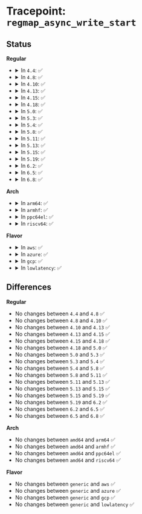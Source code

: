 # Tracepoint: <code>regmap_async_write_start</code>

## Status
<b>Regular</b>
<ul>
<li>
<details>
<summary>In <code>4.4</code>: ✅</summary>

Event:

```c
struct trace_event_raw_regmap_block {
    struct trace_entry ent;
    u32 __data_loc_name;
    unsigned int reg;
    int count;
    char __data[0];
};
```
Function:

```c
void trace_event_raw_event_regmap_block(void *__data, struct regmap *map, unsigned int reg, int count);
```
</details>
</li>
<li>
<details>
<summary>In <code>4.8</code>: ✅</summary>

Event:

```c
struct trace_event_raw_regmap_block {
    struct trace_entry ent;
    u32 __data_loc_name;
    unsigned int reg;
    int count;
    char __data[0];
};
```
Function:

```c
void trace_event_raw_event_regmap_block(void *__data, struct regmap *map, unsigned int reg, int count);
```
</details>
</li>
<li>
<details>
<summary>In <code>4.10</code>: ✅</summary>

Event:

```c
struct trace_event_raw_regmap_block {
    struct trace_entry ent;
    u32 __data_loc_name;
    unsigned int reg;
    int count;
    char __data[0];
};
```
Function:

```c
void trace_event_raw_event_regmap_block(void *__data, struct regmap *map, unsigned int reg, int count);
```
</details>
</li>
<li>
<details>
<summary>In <code>4.13</code>: ✅</summary>

Event:

```c
struct trace_event_raw_regmap_block {
    struct trace_entry ent;
    u32 __data_loc_name;
    unsigned int reg;
    int count;
    char __data[0];
};
```
Function:

```c
void trace_event_raw_event_regmap_block(void *__data, struct regmap *map, unsigned int reg, int count);
```
</details>
</li>
<li>
<details>
<summary>In <code>4.15</code>: ✅</summary>

Event:

```c
struct trace_event_raw_regmap_block {
    struct trace_entry ent;
    u32 __data_loc_name;
    unsigned int reg;
    int count;
    char __data[0];
};
```
Function:

```c
void trace_event_raw_event_regmap_block(void *__data, struct regmap *map, unsigned int reg, int count);
```
</details>
</li>
<li>
<details>
<summary>In <code>4.18</code>: ✅</summary>

Event:

```c
struct trace_event_raw_regmap_block {
    struct trace_entry ent;
    u32 __data_loc_name;
    unsigned int reg;
    int count;
    char __data[0];
};
```
Function:

```c
void trace_event_raw_event_regmap_block(void *__data, struct regmap *map, unsigned int reg, int count);
```
</details>
</li>
<li>
<details>
<summary>In <code>5.0</code>: ✅</summary>

Event:

```c
struct trace_event_raw_regmap_block {
    struct trace_entry ent;
    u32 __data_loc_name;
    unsigned int reg;
    int count;
    char __data[0];
};
```
Function:

```c
void trace_event_raw_event_regmap_block(void *__data, struct regmap *map, unsigned int reg, int count);
```
</details>
</li>
<li>
<details>
<summary>In <code>5.3</code>: ✅</summary>

Event:

```c
struct trace_event_raw_regmap_block {
    struct trace_entry ent;
    u32 __data_loc_name;
    unsigned int reg;
    int count;
    char __data[0];
};
```
Function:

```c
void trace_event_raw_event_regmap_block(void *__data, struct regmap *map, unsigned int reg, int count);
```
</details>
</li>
<li>
<details>
<summary>In <code>5.4</code>: ✅</summary>

Event:

```c
struct trace_event_raw_regmap_block {
    struct trace_entry ent;
    u32 __data_loc_name;
    unsigned int reg;
    int count;
    char __data[0];
};
```
Function:

```c
void trace_event_raw_event_regmap_block(void *__data, struct regmap *map, unsigned int reg, int count);
```
</details>
</li>
<li>
<details>
<summary>In <code>5.8</code>: ✅</summary>

Event:

```c
struct trace_event_raw_regmap_block {
    struct trace_entry ent;
    u32 __data_loc_name;
    unsigned int reg;
    int count;
    char __data[0];
};
```
Function:

```c
void trace_event_raw_event_regmap_block(void *__data, struct regmap *map, unsigned int reg, int count);
```
</details>
</li>
<li>
<details>
<summary>In <code>5.11</code>: ✅</summary>

Event:

```c
struct trace_event_raw_regmap_block {
    struct trace_entry ent;
    u32 __data_loc_name;
    unsigned int reg;
    int count;
    char __data[0];
};
```
Function:

```c
void trace_event_raw_event_regmap_block(void *__data, struct regmap *map, unsigned int reg, int count);
```
</details>
</li>
<li>
<details>
<summary>In <code>5.13</code>: ✅</summary>

Event:

```c
struct trace_event_raw_regmap_block {
    struct trace_entry ent;
    u32 __data_loc_name;
    unsigned int reg;
    int count;
    char __data[0];
};
```
Function:

```c
void trace_event_raw_event_regmap_block(void *__data, struct regmap *map, unsigned int reg, int count);
```
</details>
</li>
<li>
<details>
<summary>In <code>5.15</code>: ✅</summary>

Event:

```c
struct trace_event_raw_regmap_block {
    struct trace_entry ent;
    u32 __data_loc_name;
    unsigned int reg;
    int count;
    char __data[0];
};
```
Function:

```c
void trace_event_raw_event_regmap_block(void *__data, struct regmap *map, unsigned int reg, int count);
```
</details>
</li>
<li>
<details>
<summary>In <code>5.19</code>: ✅</summary>

Event:

```c
struct trace_event_raw_regmap_block {
    struct trace_entry ent;
    u32 __data_loc_name;
    unsigned int reg;
    int count;
    char __data[0];
};
```
Function:

```c
void trace_event_raw_event_regmap_block(void *__data, struct regmap *map, unsigned int reg, int count);
```
</details>
</li>
<li>
<details>
<summary>In <code>6.2</code>: ✅</summary>

Event:

```c
struct trace_event_raw_regmap_block {
    struct trace_entry ent;
    u32 __data_loc_name;
    unsigned int reg;
    int count;
    char __data[0];
};
```
Function:

```c
void trace_event_raw_event_regmap_block(void *__data, struct regmap *map, unsigned int reg, int count);
```
</details>
</li>
<li>
<details>
<summary>In <code>6.5</code>: ✅</summary>

Event:

```c
struct trace_event_raw_regmap_block {
    struct trace_entry ent;
    u32 __data_loc_name;
    unsigned int reg;
    int count;
    char __data[0];
};
```
Function:

```c
void trace_event_raw_event_regmap_block(void *__data, struct regmap *map, unsigned int reg, int count);
```
</details>
</li>
<li>
<details>
<summary>In <code>6.8</code>: ✅</summary>

Event:

```c
struct trace_event_raw_regmap_block {
    struct trace_entry ent;
    u32 __data_loc_name;
    unsigned int reg;
    int count;
    char __data[0];
};
```
Function:

```c
void trace_event_raw_event_regmap_block(void *__data, struct regmap *map, unsigned int reg, int count);
```
</details>
</li>
</ul>
<b>Arch</b>
<ul>
<li>
<details>
<summary>In <code>arm64</code>: ✅</summary>

Event:

```c
struct trace_event_raw_regmap_block {
    struct trace_entry ent;
    u32 __data_loc_name;
    unsigned int reg;
    int count;
    char __data[0];
};
```
Function:

```c
void trace_event_raw_event_regmap_block(void *__data, struct regmap *map, unsigned int reg, int count);
```
</details>
</li>
<li>
<details>
<summary>In <code>armhf</code>: ✅</summary>

Event:

```c
struct trace_event_raw_regmap_block {
    struct trace_entry ent;
    u32 __data_loc_name;
    unsigned int reg;
    int count;
    char __data[0];
};
```
Function:

```c
void trace_event_raw_event_regmap_block(void *__data, struct regmap *map, unsigned int reg, int count);
```
</details>
</li>
<li>
<details>
<summary>In <code>ppc64el</code>: ✅</summary>

Event:

```c
struct trace_event_raw_regmap_block {
    struct trace_entry ent;
    u32 __data_loc_name;
    unsigned int reg;
    int count;
    char __data[0];
};
```
Function:

```c
void trace_event_raw_event_regmap_block(void *__data, struct regmap *map, unsigned int reg, int count);
```
</details>
</li>
<li>
<details>
<summary>In <code>riscv64</code>: ✅</summary>

Event:

```c
struct trace_event_raw_regmap_block {
    struct trace_entry ent;
    u32 __data_loc_name;
    unsigned int reg;
    int count;
    char __data[0];
};
```
Function:

```c
void trace_event_raw_event_regmap_block(void *__data, struct regmap *map, unsigned int reg, int count);
```
</details>
</li>
</ul>
<b>Flavor</b>
<ul>
<li>
<details>
<summary>In <code>aws</code>: ✅</summary>

Event:

```c
struct trace_event_raw_regmap_block {
    struct trace_entry ent;
    u32 __data_loc_name;
    unsigned int reg;
    int count;
    char __data[0];
};
```
Function:

```c
void trace_event_raw_event_regmap_block(void *__data, struct regmap *map, unsigned int reg, int count);
```
</details>
</li>
<li>
<details>
<summary>In <code>azure</code>: ✅</summary>

Event:

```c
struct trace_event_raw_regmap_block {
    struct trace_entry ent;
    u32 __data_loc_name;
    unsigned int reg;
    int count;
    char __data[0];
};
```
Function:

```c
void trace_event_raw_event_regmap_block(void *__data, struct regmap *map, unsigned int reg, int count);
```
</details>
</li>
<li>
<details>
<summary>In <code>gcp</code>: ✅</summary>

Event:

```c
struct trace_event_raw_regmap_block {
    struct trace_entry ent;
    u32 __data_loc_name;
    unsigned int reg;
    int count;
    char __data[0];
};
```
Function:

```c
void trace_event_raw_event_regmap_block(void *__data, struct regmap *map, unsigned int reg, int count);
```
</details>
</li>
<li>
<details>
<summary>In <code>lowlatency</code>: ✅</summary>

Event:

```c
struct trace_event_raw_regmap_block {
    struct trace_entry ent;
    u32 __data_loc_name;
    unsigned int reg;
    int count;
    char __data[0];
};
```
Function:

```c
void trace_event_raw_event_regmap_block(void *__data, struct regmap *map, unsigned int reg, int count);
```
</details>
</li>
</ul>

## Differences
<b>Regular</b>
<ul>
<li>
No changes between <code>4.4</code> and <code>4.8</code> ✅
</li>
<li>
No changes between <code>4.8</code> and <code>4.10</code> ✅
</li>
<li>
No changes between <code>4.10</code> and <code>4.13</code> ✅
</li>
<li>
No changes between <code>4.13</code> and <code>4.15</code> ✅
</li>
<li>
No changes between <code>4.15</code> and <code>4.18</code> ✅
</li>
<li>
No changes between <code>4.18</code> and <code>5.0</code> ✅
</li>
<li>
No changes between <code>5.0</code> and <code>5.3</code> ✅
</li>
<li>
No changes between <code>5.3</code> and <code>5.4</code> ✅
</li>
<li>
No changes between <code>5.4</code> and <code>5.8</code> ✅
</li>
<li>
No changes between <code>5.8</code> and <code>5.11</code> ✅
</li>
<li>
No changes between <code>5.11</code> and <code>5.13</code> ✅
</li>
<li>
No changes between <code>5.13</code> and <code>5.15</code> ✅
</li>
<li>
No changes between <code>5.15</code> and <code>5.19</code> ✅
</li>
<li>
No changes between <code>5.19</code> and <code>6.2</code> ✅
</li>
<li>
No changes between <code>6.2</code> and <code>6.5</code> ✅
</li>
<li>
No changes between <code>6.5</code> and <code>6.8</code> ✅
</li>
</ul>
<b>Arch</b>
<ul>
<li>
No changes between <code>amd64</code> and <code>arm64</code> ✅
</li>
<li>
No changes between <code>amd64</code> and <code>armhf</code> ✅
</li>
<li>
No changes between <code>amd64</code> and <code>ppc64el</code> ✅
</li>
<li>
No changes between <code>amd64</code> and <code>riscv64</code> ✅
</li>
</ul>
<b>Flavor</b>
<ul>
<li>
No changes between <code>generic</code> and <code>aws</code> ✅
</li>
<li>
No changes between <code>generic</code> and <code>azure</code> ✅
</li>
<li>
No changes between <code>generic</code> and <code>gcp</code> ✅
</li>
<li>
No changes between <code>generic</code> and <code>lowlatency</code> ✅
</li>
</ul>
